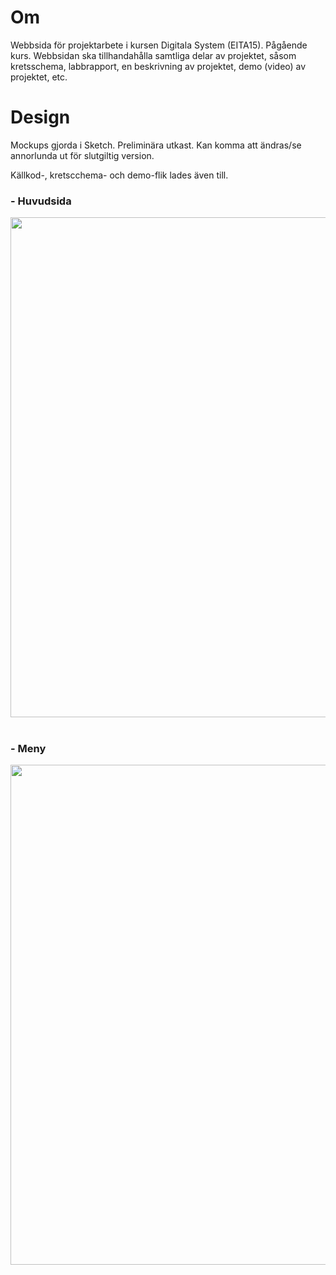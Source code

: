 # Om
Webbsida för projektarbete i kursen Digitala System (EITA15). Pågående kurs. Webbsidan ska tillhandahålla samtliga delar av projektet, såsom kretsschema, labbrapport, en beskrivning av projektet, demo (video) av projektet, etc.

# Design
<p align="center">
     <p> Mockups gjorda i Sketch. Preliminära utkast. Kan komma att ändras/se annorlunda ut för slutgiltig version. </p>
     <p> Källkod-, kretscchema- och demo-flik lades även till. </p>
     <h3> - Huvudsida </h3>
     <img src="https://user-images.githubusercontent.com/58792679/163952231-49f60f01-e4af-4aee-acaa-732e12f647e2.png" width="800">
     <br>
     <br>
     <h3> - Meny </h3>
     <img src="https://user-images.githubusercontent.com/58792679/163952388-3ba02c38-80bf-4628-9382-3d8d91085336.png" width="800">
</p>
